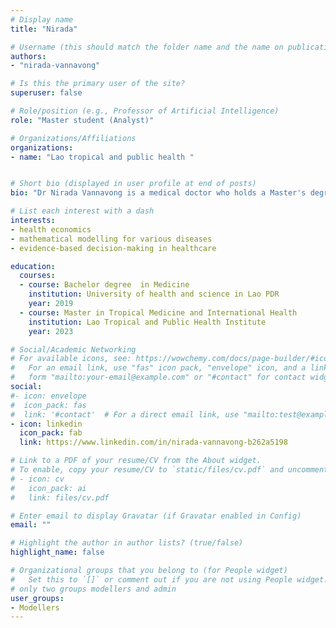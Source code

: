 ```yaml
---
# Display name
title: "Nirada"

# Username (this should match the folder name and the name on publications)
authors:
- "nirada-vannavong"

# Is this the primary user of the site?
superuser: false

# Role/position (e.g., Professor of Artificial Intelligence)
role: "Master student (Analyst)"

# Organizations/Affiliations
organizations:
- name: "Lao tropical and public health "


# Short bio (displayed in user profile at end of posts)
bio: "Dr Nirada Vannavong is a medical doctor who holds a Master's degree in Tropical Medicine and International Health from the Lao Tropical and Public Health Institute. With a primary research focus on developing mathematical and economic models for informed policy decisions, she contributes to evidence-based decision-making in healthcare. Currently, she is engaged in evaluating the cost-effectiveness of rotavirus vaccination among children under five years old. This research collaboration involves working closely with the Unit for Health Economics and Policy as well as the National Immunization Technical Advisory Group in Lao PDR and the National University of Singapore. Through her work, Nirada strives to provide valuable insights and recommendations to enhance healthcare policies and improve the well-being of the population."

# List each interest with a dash
interests: 
- health economics
- mathematical modelling for various diseases
- evidence-based decision-making in healthcare 

education:
  courses:
  - course: Bachelor degree  in Medicine
    institution: University of health and science in Lao PDR
    year: 2019
  - course: Master in Tropical Medicine and International Health
    institution: Lao Tropical and Public Health Institute
    year: 2023

# Social/Academic Networking
# For available icons, see: https://wowchemy.com/docs/page-builder/#icons
#   For an email link, use "fas" icon pack, "envelope" icon, and a link in the
#   form "mailto:your-email@example.com" or "#contact" for contact widget.
social:
#- icon: envelope
#  icon_pack: fas
#  link: '#contact'  # For a direct email link, use "mailto:test@example.org".
- icon: linkedin
  icon_pack: fab
  link: https://www.linkedin.com/in/nirada-vannavong-b262a5198

# Link to a PDF of your resume/CV from the About widget.
# To enable, copy your resume/CV to `static/files/cv.pdf` and uncomment the lines below.
# - icon: cv
#   icon_pack: ai
#   link: files/cv.pdf

# Enter email to display Gravatar (if Gravatar enabled in Config)
email: ""

# Highlight the author in author lists? (true/false)
highlight_name: false

# Organizational groups that you belong to (for People widget)
#   Set this to `[]` or comment out if you are not using People widget.
# only two groups modellers and admin
user_groups:
- Modellers
---
```


